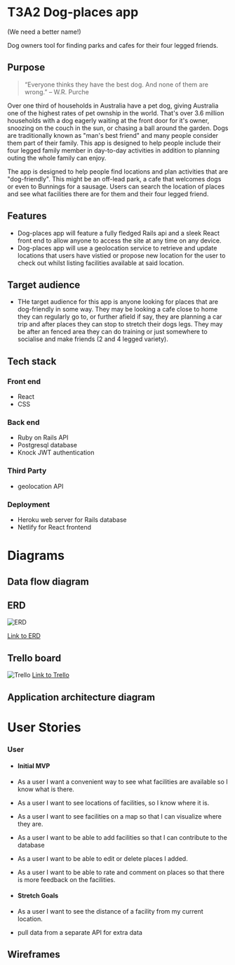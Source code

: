 # T3A2 Dog-places app

(We need a better name!)

Dog owners tool for finding parks and cafes for their four legged friends.

## Purpose

> “Everyone thinks they have the best dog. And none of them are wrong.” – W.R. Purche

Over one third of households in Australia have a pet dog, giving Australia one of the highest rates of pet ownship in the world. That's over 3.6 million households with a dog eagerly waiting at the front door for it's owner, snoozing on the couch in the sun, or chasing a ball around the garden. Dogs are traditionally known as "man's best friend" and many people consider them part of their family. This app is designed to help people include their four legged family member in day-to-day activities in addition to planning outing the whole family can enjoy.

The app is designed to help people find locations and plan activities that are "dog-friendly". This might be an off-lead park, a cafe that welcomes dogs or even to Bunnings for a sausage. Users can search the location of places and see what facilities there are for them and their four legged friend.

## Features

- Dog-places app will feature a fully fledged Rails api and a sleek React front end to allow anyone to access the site at any time on any device.
- Dog-places app will use a geolocation service to retrieve and update locations that users have vistied or propose new location for the user to check out whilst listing facilities available at said location.

## Target audience

- THe target audience for this app is anyone looking for places that are dog-friendly in some way. They may be looking a cafe close to home they can regularly go to, or further afield if say, they are planning a car trip and after places they can stop to stretch their dogs legs. They may be after an fenced area they can do training or just somewhere to socialise and make friends (2 and 4 legged variety).

## Tech stack

### Front end

- React
- CSS

### Back end

- Ruby on Rails API
- Postgresql database
- Knock JWT authentication

### Third Party

- geolocation API

### Deployment

- Heroku web server for Rails database
- Netlify for React frontend

# Diagrams

## Data flow diagram

## ERD

![ERD](doggo_ERD.png)

[Link to ERD](https://dbdiagram.io/d/6008bd9c80d742080a3735dd)

## Trello board

![Trello](Trello.png)
[Link to Trello](https://trello.com/b/113nxQTJ/dog-places-app)

## Application architecture diagram

# User Stories

### User

- #### Initial MVP
- As a user I want a convenient way to see what facilities are available so I know what is there.
- As a user I want to see locations of facilities, so I know where it is.
- As a user I want to see facilities on a map so that I can visualize where they are.
- As a user I want to be able to add facilities so that I can contribute to the database
- As a user I want to be able to edit or delete places I added.
- As a user I want to be able to rate and comment on places so that there is more feedback on the facilities.

- #### Stretch Goals
- As a user I want to see the distance of a facility from my current location.
- pull data from a separate API for extra data

## Wireframes
